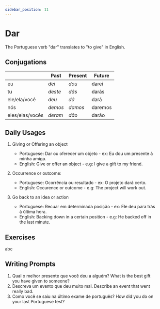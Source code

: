 ```yaml
---
sidebar_position: 11
---
```


# Dar

The Portuguese verb "dar" translates to "to give" in English.

## Conjugations

|                 | Past    | Present | Future  |
| --------------- | ------- | ------- | ------- |
| eu              | _dei_   | _dou_   | darei   |
| tu              | _deste_ | _dás_   | darás   |
| ele/ela/você    | _deu_   | _dá_    | dará    |
| nós             | _demos_ | _damos_ | daremos |
| eles/elas/vocês | _deram_ | _dão_   | darão   |

## Daily Usages

1. Giving or Offering an object

   - Portuguese: Dar ou oferecer um objeto - ex: Eu dou um presente à minha amiga.
   - English: Give or offer an object - e.g: I give a gift to my friend.

2. Occurrence or outcome:

   - Portuguese: Ocorrência ou resultado - ex: O projeto dará certo.
   - English: Occurence or outcome - e.g: The project will work out.

3. Go back to an idea or action

   - Portuguese: Recuar em determinada posição - ex: Ele deu para trás à última hora.
   - English: Backing down in a certain position - e.g: He backed off in the last minute.

## Exercises

abc

## Writing Prompts

1. Qual o melhor presente que você deu a alguém? What is the best gift you have given to someone?
2. Descreva um evento que deu muito mal. Describe an event that went really bad.
3. Como você se saiu na último exame de português? How did you do on your last Portuguese test?
